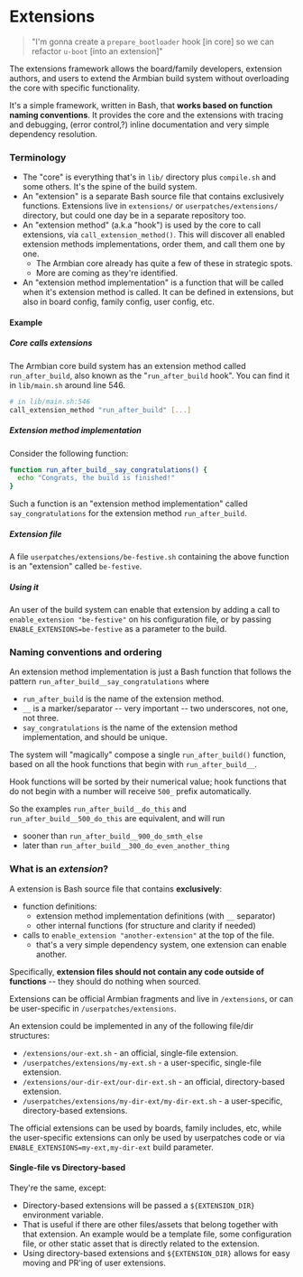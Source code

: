 # Extensions

> "I'm gonna create a `prepare_bootloader` hook [in core] so we can refactor `u-boot` [into an extension]"

The extensions framework allows the board/family developers, extension authors, and users to extend the Armbian build system without overloading the core with specific functionality.

It's a simple framework, written in Bash, that **works based on function naming conventions**. It provides the core and the extensions with tracing and debugging, (error control,?) inline documentation and very simple dependency resolution.

### Terminology
- The "core" is everything that's in `lib/` directory plus `compile.sh` and some others. It's the spine of the build system.
- An "extension" is a separate Bash source file that contains exclusively functions. Extensions live in `extensions/` or `userpatches/extensions/` directory, but could one day be in a separate repository too.
- An "extension method" (a.k.a "hook") is used by the core to call extensions, via `call_extension_method()`. This will discover all enabled extension methods implementations, order them, and call them one by one.
    - The Armbian core already has quite a few of these in strategic spots.
    - More are coming as they're identified.
- An "extension method implementation" is a function that will be called when it's extension method is called. It can be defined in extensions, but also in board config, family config, user config, etc.

#### Example

##### Core calls extensions

The Armbian core build system has an extension method called `run_after_build`, also known as the "`run_after_build` hook". You can find it in `lib/main.sh` around line 546.

```bash
# in lib/main.sh:546
call_extension_method "run_after_build" [...]
```


##### Extension method implementation

Consider the following function:

```bash
function run_after_build__say_congratulations() { 
  echo "Congrats, the build is finished!"
}
```

Such a function is an "extension method implementation" called `say_congratulations` for the extension method `run_after_build`.

##### Extension file

A file `userpatches/extensions/be-festive.sh` containing the above function is an "extension" called `be-festive`.

##### Using it

An user of the build system can enable that extension by adding a call to `enable_extension "be-festive"` on his configuration file, or by passing `ENABLE_EXTENSIONS=be-festive` as a parameter to the build.


### Naming conventions and ordering

An extension method implementation is just a Bash function that follows the pattern `run_after_build__say_congratulations` where

- `run_after_build` is the name of the extension method.
- `__` is a marker/separator -- very important -- two underscores, not one, not three.
- `say_congratulations` is the name of the extension method implementation, and should be unique.

The system will "magically" compose a single `run_after_build()` function, based on all the hook functions that begin with `run_after_build__`.

Hook functions will be sorted by their numerical value; hook functions that do not begin with a number will receive `500_` prefix automatically.

So the examples `run_after_build__do_this` and `run_after_build__500_do_this` are equivalent, and will run

- sooner than `run_after_build__900_do_smth_else`
- later than `run_after_build__300_do_even_another_thing`



### What is an _extension_?

A extension is Bash source file that contains **exclusively**:

- function definitions:
    - extension method implementation definitions (with `__` separator)
    - other internal functions (for structure and clarity if needed)
- calls to `enable_extension "another-extension"` at the top of the file.
    - that's a very simple dependency system, one extension can enable another.

Specifically, **extension files should not contain any code outside of functions** -- they should do nothing when sourced.

Extensions can be official Armbian fragments and live in `/extensions`, or can be user-specific
in `/userpatches/extensions`.

An extension could be implemented in any of the following file/dir structures:

- `/extensions/our-ext.sh` - an official, single-file extension.
- `/userpatches/extensions/my-ext.sh` - a user-specific, single-file extension.
- `/extensions/our-dir-ext/our-dir-ext.sh` - an official, directory-based extension.
- `/userpatches/extensions/my-dir-ext/my-dir-ext.sh` - a user-specific, directory-based extensions.

The official extensions can be used by boards, family includes, etc, while the user-specific extensions can only be used by userpatches code or via `ENABLE_EXTENSIONS=my-ext,my-dir-ext` build parameter.

#### Single-file vs Directory-based

They're the same, except:

- Directory-based extensions will be passed a `${EXTENSION_DIR}` environment variable.
- That is useful if there are other files/assets that belong together with that extension. An example would be a template file, some configuration file, or other static asset that is directly related to the extension.
- Using directory-based extensions and `${EXTENSION_DIR}` allows for easy moving and PR'ing of user extensions.
